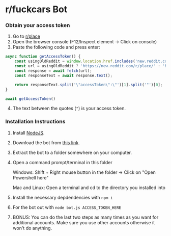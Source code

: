 # r/fuckcars Bot
### Obtain your access token
1. Go to [r/place](https://www.reddit.com/r/place/)
2. Open the browser console (F12/Inspect element -> Click on console)
3. Paste the following code and press enter:
```js
async function getAccessToken() {
    const usingOldReddit = window.location.href.includes('new.reddit.com');
    const url = usingOldReddit ? 'https://new.reddit.com/r/place/' : 'https://www.reddit.com/r/place/';
    const response = await fetch(url);
    const responseText = await response.text();

    return responseText.split('\"accessToken\":\"')[1].split('"')[0];
}

await getAccessToken()
```
4. The text between the quotes (`"`) is your access token.

### Installation Instructions

1. Install [NodeJS](https://nodejs.org/).
2. Download the bot from [this link](https://github.com/TrafficConeGod/Bot/archive/refs/heads/master.zip).
3. Extract the bot to a folder somewhere on your computer.
4. Open a command prompt/terminal in this folder

    Windows: Shift + Right mouse button in the folder -> Click on "Open Powershell here"
    
    Mac and Linux: Open a terminal and cd to the directory you installed into
    
5. Install the necessary depdendencies with `npm i`
6. For the bot out with `node bot.js ACCESS_TOKEN_HERE`
7. BONUS: You can do the last two steps as many times as you want for additional accounts. Make sure you use other accounts otherwise it won't do anything.
